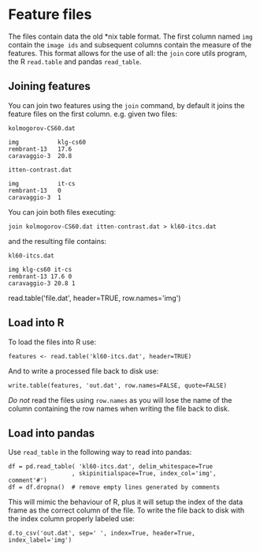 Feature files
=============

The files contain data the old *nix table format.  The first column named `img`
contain the `image ids` and subsequent columns contain the measure of the
features.  This format allows for the use of all: the `join` core utils
program, the R `read.table` and pandas `read_table`.

Joining features
----------------

You can join two features using the `join` command, by default it joins the
feature files on the first column.  e.g. given two files:

`kolmogorov-CS60.dat`

    img           klg-cs60
    rembrant-13   17.6
    caravaggio-3  20.8

`itten-contrast.dat`

    img           it-cs
    rembrant-13   0
    caravaggio-3  1

You can join both files executing:

    join kolmogorov-CS60.dat itten-contrast.dat > kl60-itcs.dat

and the resulting file contains:

`kl60-itcs.dat`

    img klg-cs60 it-cs
    rembrant-13 17.6 0
    caravaggio-3 20.8 1

read.table('file.dat', header=TRUE, row.names='img')

Load into R
-----------

To load the files into R use:

    features <- read.table('kl60-itcs.dat', header=TRUE)

And to write a processed file back to disk use:

    write.table(features, 'out.dat', row.names=FALSE, quote=FALSE)

*Do not* read the files using `row.names` as you will lose the name of the
column containing the row names when writing the file back to disk.

Load into pandas
----------------

Use `read_table` in the following way to read into pandas:

    df = pd.read_table( 'kl60-itcs.dat', delim_whitespace=True
                      , skipinitialspace=True, index_col='img', comment'#')
    df = df.dropna()  # remove empty lines generated by comments

This will mimic the behaviour of R, plus it will setup the index of the data
frame as the correct column of the file.  To write the file back to disk with
the index column properly labeled use:

    d.to_csv('out.dat', sep=' ', index=True, header=True, index_label='img')

